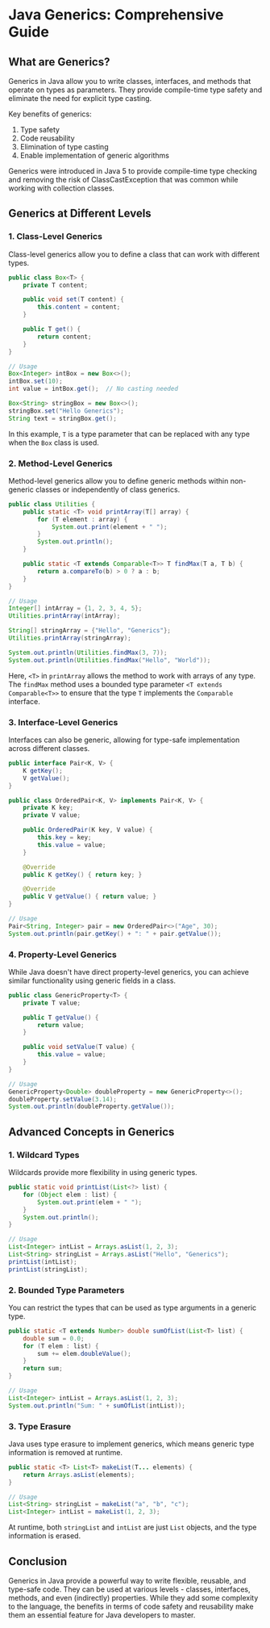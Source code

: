 # Java Generics: Comprehensive Guide

## What are Generics?

Generics in Java allow you to write classes, interfaces, and methods that operate on types as parameters. They provide compile-time type safety and eliminate the need for explicit type casting.

Key benefits of generics:
1. Type safety
2. Code reusability
3. Elimination of type casting
4. Enable implementation of generic algorithms

Generics were introduced in Java 5 to provide compile-time type checking and removing the risk of ClassCastException that was common while working with collection classes.

## Generics at Different Levels

### 1. Class-Level Generics

Class-level generics allow you to define a class that can work with different types.

```java
public class Box<T> {
    private T content;

    public void set(T content) {
        this.content = content;
    }

    public T get() {
        return content;
    }
}

// Usage
Box<Integer> intBox = new Box<>();
intBox.set(10);
int value = intBox.get();  // No casting needed

Box<String> stringBox = new Box<>();
stringBox.set("Hello Generics");
String text = stringBox.get();
```

In this example, `T` is a type parameter that can be replaced with any type when the `Box` class is used.

### 2. Method-Level Generics

Method-level generics allow you to define generic methods within non-generic classes or independently of class generics.

```java
public class Utilities {
    public static <T> void printArray(T[] array) {
        for (T element : array) {
            System.out.print(element + " ");
        }
        System.out.println();
    }

    public static <T extends Comparable<T>> T findMax(T a, T b) {
        return a.compareTo(b) > 0 ? a : b;
    }
}

// Usage
Integer[] intArray = {1, 2, 3, 4, 5};
Utilities.printArray(intArray);

String[] stringArray = {"Hello", "Generics"};
Utilities.printArray(stringArray);

System.out.println(Utilities.findMax(3, 7));
System.out.println(Utilities.findMax("Hello", "World"));
```

Here, `<T>` in `printArray` allows the method to work with arrays of any type. The `findMax` method uses a bounded type parameter `<T extends Comparable<T>>` to ensure that the type `T` implements the `Comparable` interface.

### 3. Interface-Level Generics

Interfaces can also be generic, allowing for type-safe implementation across different classes.

```java
public interface Pair<K, V> {
    K getKey();
    V getValue();
}

public class OrderedPair<K, V> implements Pair<K, V> {
    private K key;
    private V value;

    public OrderedPair(K key, V value) {
        this.key = key;
        this.value = value;
    }

    @Override
    public K getKey() { return key; }

    @Override
    public V getValue() { return value; }
}

// Usage
Pair<String, Integer> pair = new OrderedPair<>("Age", 30);
System.out.println(pair.getKey() + ": " + pair.getValue());
```

### 4. Property-Level Generics

While Java doesn't have direct property-level generics, you can achieve similar functionality using generic fields in a class.

```java
public class GenericProperty<T> {
    private T value;

    public T getValue() {
        return value;
    }

    public void setValue(T value) {
        this.value = value;
    }
}

// Usage
GenericProperty<Double> doubleProperty = new GenericProperty<>();
doubleProperty.setValue(3.14);
System.out.println(doubleProperty.getValue());
```

## Advanced Concepts in Generics

### 1. Wildcard Types

Wildcards provide more flexibility in using generic types.

```java
public static void printList(List<?> list) {
    for (Object elem : list) {
        System.out.print(elem + " ");
    }
    System.out.println();
}

// Usage
List<Integer> intList = Arrays.asList(1, 2, 3);
List<String> stringList = Arrays.asList("Hello", "Generics");
printList(intList);
printList(stringList);
```

### 2. Bounded Type Parameters

You can restrict the types that can be used as type arguments in a generic type.

```java
public static <T extends Number> double sumOfList(List<T> list) {
    double sum = 0.0;
    for (T elem : list) {
        sum += elem.doubleValue();
    }
    return sum;
}

// Usage
List<Integer> intList = Arrays.asList(1, 2, 3);
System.out.println("Sum: " + sumOfList(intList));
```

### 3. Type Erasure

Java uses type erasure to implement generics, which means generic type information is removed at runtime.

```java
public static <T> List<T> makeList(T... elements) {
    return Arrays.asList(elements);
}

// Usage
List<String> stringList = makeList("a", "b", "c");
List<Integer> intList = makeList(1, 2, 3);
```

At runtime, both `stringList` and `intList` are just `List` objects, and the type information is erased.

## Conclusion

Generics in Java provide a powerful way to write flexible, reusable, and type-safe code. They can be used at various levels - classes, interfaces, methods, and even (indirectly) properties. While they add some complexity to the language, the benefits in terms of code safety and reusability make them an essential feature for Java developers to master.